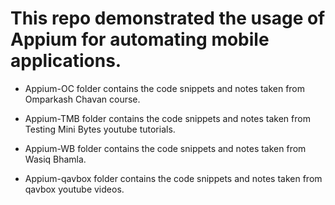 # This repo demonstrated the usage of Appium for automating mobile applications.

* Appium-OC folder contains the code snippets and notes taken from Omparkash Chavan course.

* Appium-TMB folder contains the code snippets and notes taken from Testing Mini Bytes youtube tutorials.

* Appium-WB folder contains the code snippets and notes taken from Wasiq Bhamla.

* Appium-qavbox folder contains the code snippets and notes taken from qavbox youtube videos.
